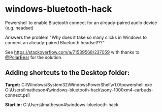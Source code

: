 # windows-bluetooth-hack
Powershell to enable Bluetooth connect for an already-paired audio device
(e.g. headset)

Answers the problem "Why does it take so many clicks in Windows to connect an already-paired Bluetooth headset!??"

See https://stackoverflow.com/a/71539568/237059 with thanks to [@PolarBear](https://stackoverflow.com/users/7585517/polarbear) for the solution.

## Adding shortcuts to the Desktop folder:

**Target:** C:\Windows\System32\WindowsPowerShell\v1.0\powershell.exe C:\Users\lmatheson4\windows-bluetooth-hack\sony-1000xm4-earbuds-connect.ps1

**Start in:** C:\Users\lmatheson4\windows-bluetooth-hack
